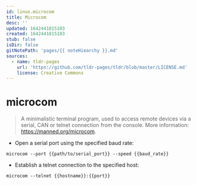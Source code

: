 ```yaml
---
id: linux.microcom
title: Microcom
desc: ''
updated: 1642441815103
created: 1642441815103
stub: false
isDir: false
gitNotePath: 'pages/{{ noteHiearchy }}.md'
sources:
  - name: tldr-pages
    url: 'https://github.com/tldr-pages/tldr/blob/master/LICENSE.md'
    license: Creative Commons
---
```

# microcom

> A minimalistic terminal program, used to access remote devices via a serial, CAN or telnet connection from the console.
> More information: <https://manned.org/microcom>.

- Open a serial port using the specified baud rate:

`microcom --port {{path/to/serial_port}} --speed {{baud_rate}}`

- Establish a telnet connection to the specified host:

`microcom --telnet {{hostname}}:{{port}}`

